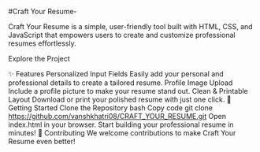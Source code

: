 #Craft Your Resume-

Craft Your Resume is a simple, user-friendly tool built with HTML, CSS, and JavaScript that empowers users to create and customize professional resumes effortlessly.

Explore the Project

✨ Features
Personalized Input Fields
Easily add your personal and professional details to create a tailored resume.
Profile Image Upload
Include a profile picture to make your resume stand out.
Clean & Printable Layout
Download or print your polished resume with just one click.
🚀 Getting Started
Clone the Repository
bash
Copy code
git clone https://github.com/vanshkhatri08/CRAFT_YOUR_RESUME.git
Open index.html in your browser.
Start building your professional resume in minutes!
🤝 Contributing
We welcome contributions to make Craft Your Resume even better!
